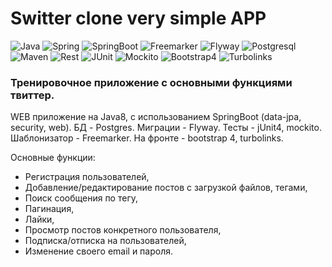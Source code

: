 # Switter clone very simple APP

![Java](https://img.shields.io/badge/-Java-05122A?style=flat&logo=Java&logoColor=fffffb) ![Spring](https://img.shields.io/badge/-Spring-05122A?style=flat&logo=Spring) ![SpringBoot](https://img.shields.io/badge/-SpringBoot-05122A?style=flat&logo=SpringBoot) ![Freemarker](https://img.shields.io/badge/-Freemarker-05122A?style=flat&logo=Freemarker) ![Flyway](https://img.shields.io/badge/-Flyway-05122A?style=flat&logo=Flyway) ![Postgresql](https://img.shields.io/badge/-Postgresql-05122A?style=flat&logo=Postgresql&logoColor=white) ![Maven](https://img.shields.io/badge/-Maven-05122A?style=flat&logo=Maven) ![Rest](https://img.shields.io/badge/-RestAPI-05122A?style=flat&logo=rest) ![JUnit](https://img.shields.io/badge/-JUnit-05122A?style=flat&logo=Junit) ![Mockito](https://img.shields.io/badge/-Mockito-05122A?style=flat&logo=Mockito) ![Bootstrap4](https://img.shields.io/badge/-Bootstrap4-05122A?style=flat&logo=bootstrap&logoColor=blue) ![Turbolinks](https://img.shields.io/badge/-Turbolinks-05122A?style=flat&logo=Turbolinks)

### Тренировочное приложение с основными функциями твиттер.
WEB приложение на Java8, с использованием SpringBoot (data-jpa, security, web).
БД - Postgres. Миграции - Flyway. Тесты - jUnit4, mockito. Шаблонизатор - Freemarker. 
На фронте - bootstrap 4, turbolinks.

Основные функции:
- Регистрация пользователей,
- Добавление/редактирование постов с загрузкой файлов, тегами,
- Поиск сообщения по тегу,
- Пагинация,
- Лайки,
- Просмотр постов конкретного пользователя,
- Подписка/отписка на пользователей,
- Изменение своего email и пароля.